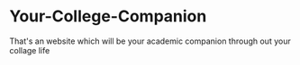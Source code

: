 # Your-College-Companion
That's an website which will be your academic companion through out your collage life
